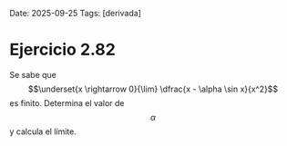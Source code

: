 Date: 2025-09-25
Tags: [derivada]

# Ejercicio 2.82

 
Se sabe que
$$\underset{x \rightarrow 0}{\lim} \dfrac{x - \alpha \sin x}{x^2}$$
es finito. Determina el valor de  $$ \alpha$$   y calcula el límite.
